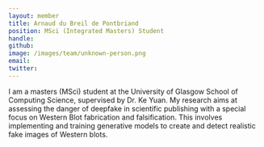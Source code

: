 ```yaml
---
layout: member
title: Arnaud du Breil de Pontbriand
position: MSci (Integrated Masters) Student 
handle: 
github: 
image: /images/team/unknown-person.png
email: 
twitter: 
---
```


I am a masters (MSci) student at the University of Glasgow School of Computing Science, supervised by Dr. Ke Yuan.
My research aims at assessing the danger of deepfake in scientific publishing with a special focus on Western Blot fabrication and falsification.
This involves implementing and training generative models to create and detect realistic fake images of Western blots.